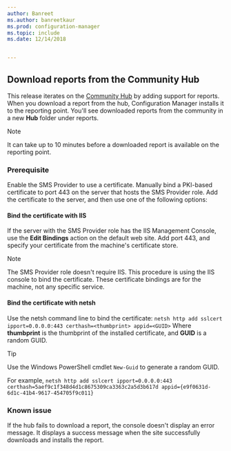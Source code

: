 ```yaml
---
author: Banreet
ms.author: banreetkaur
ms.prod: configuration-manager
ms.topic: include
ms.date: 12/14/2018


---
```


## <a name="bkmk_hub"></a> Download reports from the Community Hub
<!--3555936-->
This release iterates on the [Community Hub](../../capabilities-in-technical-preview-1807.md#bkmk_hub) by adding support for reports. When you download a report from the hub, Configuration Manager installs it to the reporting point. You'll see downloaded reports from the community in a new **Hub** folder under reports. 

> [!Note]  
> It can take up to 10 minutes before a downloaded report is available on the reporting point.


### Prerequisite

Enable the SMS Provider to use a certificate. Manually bind a PKI-based certificate to port 443 on the server that hosts the SMS Provider role. Add the certificate to the server, and then use one of the following options:

#### Bind the certificate with IIS
If the server with the SMS Provider role has the IIS Management Console, use the **Edit Bindings** action on the default web site. Add port 443, and specify your certificate from the machine's certificate store.  

> [!Note]  
> The SMS Provider role doesn't require IIS. This procedure is using the IIS console to bind the certificate. These certificate bindings are for the machine, not any specific service.  

#### Bind the certificate with netsh
Use the netsh command line to bind the certificate:
`netsh http add sslcert ipport=0.0.0.0:443 certhash=<thumbprint> appid=<GUID>`
Where **thumbprint** is the thumbprint of the installed certificate, and **GUID** is a random GUID. 

> [!Tip]  
> Use the Windows PowerShell cmdlet `New-Guid` to generate a random GUID.  

For example,
`netsh http add sslcert ipport=0.0.0.0:443 certhash=5aef9c1f348d4d1c8675309ca3363c2a5d3b617d appid={e9f0631d-6d1c-41b4-9617-454705f9c011}`


### Known issue

If the hub fails to download a report, the console doesn't display an error message. It displays a success message when the site successfully downloads and installs the report. 

